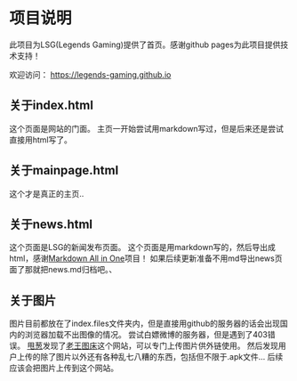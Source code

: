 # 项目说明
此项目为LSG(Legends Gaming)提供了首页。感谢github pages为此项目提供技术支持！

欢迎访问：
https://legends-gaming.github.io

## 关于index.html
这个页面是网站的门面。
主页一开始尝试用markdown写过，但是后来还是尝试直接用html写了。

## 关于mainpage.html
这个才是真正的主页..

## 关于news.html
这个页面是LSG的新闻发布页面。
这个页面是用markdown写的，然后导出成html，感谢<a href = "https://github.com/yzhang-gh/vscode-markdown">Markdown All in One</a>项目！
如果后续更新准备不用md导出news页面了那就把news.md归档吧。、

## 关于图片
图片目前都放在了index.files文件夹内，但是直接用github的服务器的话会出现国内的浏览器加载不出图像的情况。
尝试白嫖微博的服务器，但是遇到了403错误。
<a href = "https://github.com/Wlzza">甩葱</a>发现了<a href = "https://gejiba.com/">老王图床</a>这个网站，可以专门上传图片供外链使用。
然后发现用户上传的除了图片以外还有各种乱七八糟的东西，包括但不限于.apk文件...
后续应该会把图片上传到这个网站。
